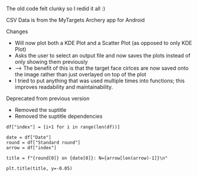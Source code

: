 The old code felt clunky so I redid it all :)

CSV Data is from the MyTargets Archery app for Android

Changes
- Will now plot both a KDE Plot and a Scatter Plot (as opposed to only KDE Plot)
- Asks the user to select an output file and now saves the plots instead of only showing them previously
- --> The benefit of this is that the target face cirlces are now saved onto the image rather than just overlayed on top of the plot
- I tried to put anything that was used multiple times into functions; this improves readability and maintainability.

Deprecated from previous version
- Removed the suptitle
- Removed the suptitle dependencies
```
df["index"] = [i+1 for i in range(len(df))]

date = df["Date"]
round = df["Standard round"]
arrow = df["index"]

title = f"{round[0]} on {date[0]}: N={arrow[len(arrow)-1]}\n"

plt.title(title, y=-0.05)
```
